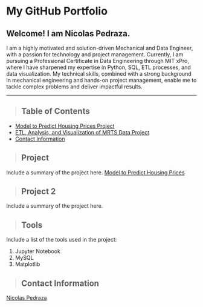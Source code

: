 # My GitHub Portfolio

## Welcome! I am Nicolas Pedraza. 
I am a highly motivated and solution-driven Mechanical and Data Engineer, with a passion for technology and project management. Currently, I am pursuing a Professional Certificate in Data Engineering through MIT xPro, where I have sharpened my expertise in Python, SQL, ETL processes, and data visualization. My technical skills, combined with a strong background in mechanical engineering and hands-on project management, enable me to tackle complex problems and deliver impactful results.

---

>## Table of Contents 
* [Model to Predict Housing Prices Project](#project1)
* [ETL, Analysis, and Visualization of MRTS Data Project](#project2)
* [Contact Information](#contact)

<a class="anchor" id="project 1"></a>
>## Project
Include a summary of the project here.
<a href="https://npedraza09.github.io/Model-to-Predict-Housing-Prices"> Model to Predict Housing Prices </a>

<a class="anchor" id="project2"></a>
>## Project 2
Include a summary of the project here.

>## Tools
Include a list of the tools used in the project:
1. Jupyter Notebook
2. MySQL
3. Matplotlib

<a class="anchor" id="contact"></a>
>## Contact Information
[Nicolas Pedraza](https://www.linkedin.com/in/nicolas-pedrazab/)




